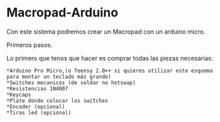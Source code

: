 # Macropad-Arduino
Con este sistema podremos crear un Macropad con un arduino micro.

Primeros pasos. 

Lo primero que tenos que hacer es comprar todas las piezas necesarias:

    *Arduino Pro Micro,(o Teensy 2.0++ si quieres utilizar este esquema para montar un teclado más grande)  
    *Switches mecanicos (de soldar no hotswap)
    *Resistencias 1N4007
    *Keycaps
    *Plate donde colocar los switches
    *Encoder (opcional)
    *Tiras led (opcional)
